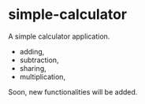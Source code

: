 # simple-calculator

A simple calculator application.
- adding,
- subtraction,
- sharing,
- multiplication,

Soon, new functionalities will be added.
